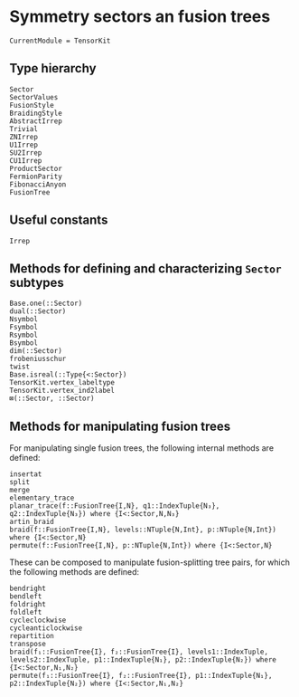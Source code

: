 # Symmetry sectors an fusion trees

```@meta
CurrentModule = TensorKit
```

## Type hierarchy
```@docs
Sector
SectorValues
FusionStyle
BraidingStyle
AbstractIrrep
Trivial
ZNIrrep
U1Irrep
SU2Irrep
CU1Irrep
ProductSector
FermionParity
FibonacciAnyon
FusionTree
```

## Useful constants
```@docs
Irrep
```

## Methods for defining and characterizing `Sector` subtypes
```@docs
Base.one(::Sector)
dual(::Sector)
Nsymbol
Fsymbol
Rsymbol
Bsymbol
dim(::Sector)
frobeniusschur
twist
Base.isreal(::Type{<:Sector})
TensorKit.vertex_labeltype
TensorKit.vertex_ind2label
⊠(::Sector, ::Sector)
```

## Methods for manipulating fusion trees

For manipulating single fusion trees, the following internal methods are defined:
```@docs
insertat
split
merge
elementary_trace
planar_trace(f::FusionTree{I,N}, q1::IndexTuple{N₃}, q2::IndexTuple{N₃}) where {I<:Sector,N,N₃}
artin_braid
braid(f::FusionTree{I,N}, levels::NTuple{N,Int}, p::NTuple{N,Int}) where {I<:Sector,N}
permute(f::FusionTree{I,N}, p::NTuple{N,Int}) where {I<:Sector,N}
```

These can be composed to manipulate fusion-splitting tree pairs, for which the following
methods are defined:

```@docs
bendright
bendleft
foldright
foldleft
cycleclockwise
cycleanticlockwise
repartition
transpose
braid(f₁::FusionTree{I}, f₂::FusionTree{I}, levels1::IndexTuple, levels2::IndexTuple, p1::IndexTuple{N₁}, p2::IndexTuple{N₂}) where {I<:Sector,N₁,N₂}
permute(f₁::FusionTree{I}, f₂::FusionTree{I}, p1::IndexTuple{N₁}, p2::IndexTuple{N₂}) where {I<:Sector,N₁,N₂}
```
